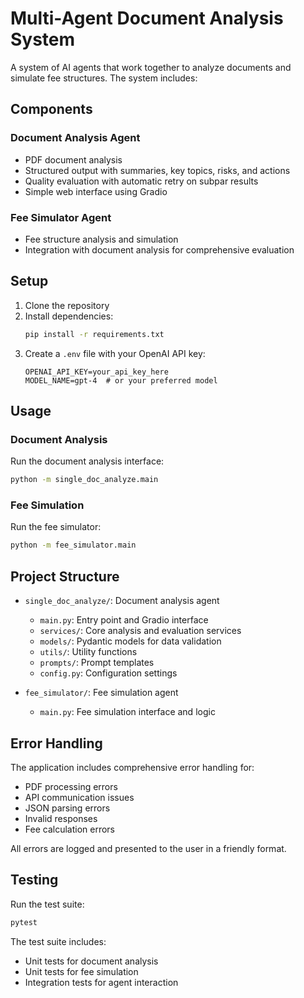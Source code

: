 # Multi-Agent Document Analysis System

A system of AI agents that work together to analyze documents and simulate fee structures. The system includes:

## Components

### Document Analysis Agent
- PDF document analysis
- Structured output with summaries, key topics, risks, and actions
- Quality evaluation with automatic retry on subpar results
- Simple web interface using Gradio

### Fee Simulator Agent
- Fee structure analysis and simulation
- Integration with document analysis for comprehensive evaluation

## Setup

1. Clone the repository
2. Install dependencies:
   ```bash
   pip install -r requirements.txt
   ```
3. Create a `.env` file with your OpenAI API key:
   ```
   OPENAI_API_KEY=your_api_key_here
   MODEL_NAME=gpt-4  # or your preferred model
   ```

## Usage

### Document Analysis
Run the document analysis interface:
```bash
python -m single_doc_analyze.main
```

### Fee Simulation
Run the fee simulator:
```bash
python -m fee_simulator.main
```

## Project Structure

- `single_doc_analyze/`: Document analysis agent
  - `main.py`: Entry point and Gradio interface
  - `services/`: Core analysis and evaluation services
  - `models/`: Pydantic models for data validation
  - `utils/`: Utility functions
  - `prompts/`: Prompt templates
  - `config.py`: Configuration settings

- `fee_simulator/`: Fee simulation agent
  - `main.py`: Fee simulation interface and logic

## Error Handling

The application includes comprehensive error handling for:
- PDF processing errors
- API communication issues
- JSON parsing errors
- Invalid responses
- Fee calculation errors

All errors are logged and presented to the user in a friendly format.

## Testing

Run the test suite:
```bash
pytest
```

The test suite includes:
- Unit tests for document analysis
- Unit tests for fee simulation
- Integration tests for agent interaction 